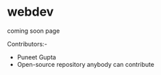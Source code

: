 # webdev
coming soon page

Contributors:-
- Puneet Gupta
- Open-source repository anybody can contribute
